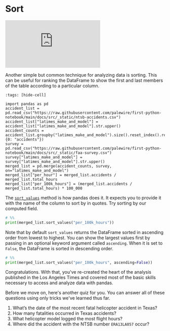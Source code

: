 # Sort

<div class="responsive-iframe-container">
    <iframe class="responsive-iframe" src="https://www.youtube.com/embed/LN_P0qT5adY?si=xIG9OccCQvM2nxRw" title="YouTube video player" frameborder="0" allow="accelerometer; autoplay; clipboard-write; encrypted-media; gyroscope; picture-in-picture; web-share" referrerpolicy="strict-origin-when-cross-origin" allowfullscreen></iframe>
</div>

Another simple but common technique for analyzing data is sorting. This can be useful for ranking the DataFrame to show the first and last members of the table according to a particular column.

```{code-cell}
:tags: [hide-cell]

import pandas as pd
accident_list = pd.read_csv("https://raw.githubusercontent.com/palewire/first-python-notebook/main/docs/src/_static/ntsb-accidents.csv")
accident_list["latimes_make_and_model"] = accident_list["latimes_make_and_model"].str.upper()
accident_counts = accident_list.groupby("latimes_make_and_model").size().reset_index().rename(columns={0: "accidents"})
survey = pd.read_csv("https://raw.githubusercontent.com/palewire/first-python-notebook/main/docs/src/_static/faa-survey.csv")
survey["latimes_make_and_model"] = survey["latimes_make_and_model"].str.upper()
merged_list = pd.merge(accident_counts, survey, on="latimes_make_and_model")
merged_list["per_hour"] = merged_list.accidents / merged_list.total_hours
merged_list["per_100k_hours"] = (merged_list.accidents / merged_list.total_hours) * 100_000
```

The [`sort_values`](https://pandas.pydata.org/pandas-docs/stable/reference/api/pandas.DataFrame.sort_values.html) method is how pandas does it. It expects you to provide it with the name of the column to sort by in quotes. Try sorting by our computed field.

```python
# %%
print(merged_list.sort_values("per_100k_hours"))
```

Note that by default `sort_values` returns the DataFrame sorted in ascending order from lowest to highest. You can show the largest values first by passing in an optional keyword argument called `ascending`. When it is set to `False`, the DataFrame is sorted in descending order.

```python
# %%
print(merged_list.sort_values("per_100k_hours", ascending=False))
```

Congratulations. With that, you've re-created the heart of the analysis published in the Los Angeles Times and covered most of the basic skills necessary to access and analyze data with pandas.

Before we move on, here's another quiz for you. You can answer all of these questions using only tricks we've learned thus far.

1. What’s the date of the most recent fatal helicopter accident in Texas? 
2. How many fatalities occurred in Texas accidents?
3. What helicopter model logged the most flight hours? 
4. Where did the accident with the NTSB number `ERA13LA057` occur?